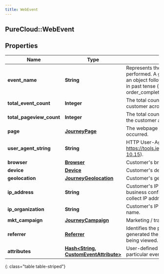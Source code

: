 ```yaml
---
title: WebEvent
---
```

## PureCloud::WebEvent

## Properties

|Name | Type | Description | Notes|
|------------ | ------------- | ------------- | -------------|
| **event_name** | **String** | Represents the action the customer performed. A good event name is typically an object followed by the action performed in past tense (e.g. page_viewed, order_completed, user_registered). | |
| **total_event_count** | **Integer** | The total count of events performed by the customer across all sessions. | [optional] |
| **total_pageview_count** | **Integer** | The total count of pageviews performed by the customer across all sessions. | [optional] |
| **page** | [**JourneyPage**](JourneyPage.html) | The webpage where the user interaction occurred. | [optional] |
| **user_agent_string** | **String** | HTTP User-Agent string (see https://tools.ietf.org/html/rfc1945#section-10.15). | [optional] |
| **browser** | [**Browser**](Browser.html) | Customer&#39;s browser. | [optional] |
| **device** | [**Device**](Device.html) | Customer&#39;s device. | [optional] |
| **geolocation** | [**JourneyGeolocation**](JourneyGeolocation.html) | Customer&#39;s geolocation. | [optional] |
| **ip_address** | **String** | Customer&#39;s IP address. May be null if the business configures the tracker to not collect IP addresses. | [optional] |
| **ip_organization** | **String** | Customer&#39;s IP-based organization or ISP name. | [optional] |
| **mkt_campaign** | [**JourneyCampaign**](JourneyCampaign.html) | Marketing / traffic source information. | [optional] |
| **referrer** | [**Referrer**](Referrer.html) | Identifies the page URL that originally generated the request for the current page being viewed. | [optional] |
| **attributes** | [**Hash&lt;String, CustomEventAttribute&gt;**](CustomEventAttribute.html) | User-defined attributes associated with a particular event. | [optional] |
{: class="table table-striped"}


